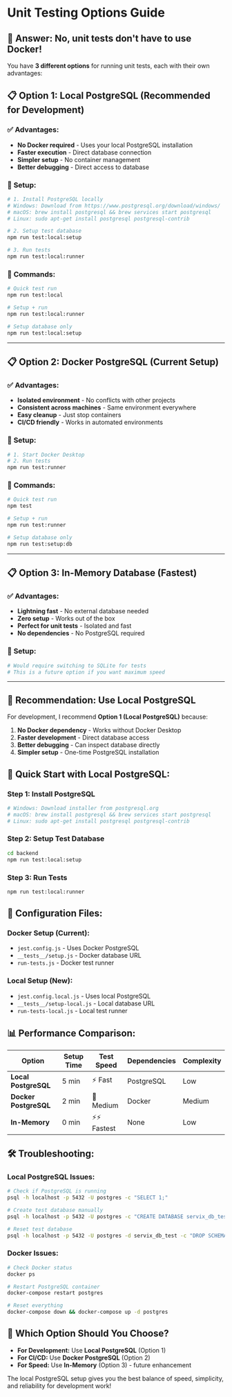 # Unit Testing Options Guide

## 🎯 **Answer: No, unit tests don't have to use Docker!**

You have **3 different options** for running unit tests, each with their own advantages:

## 📋 **Option 1: Local PostgreSQL (Recommended for Development)**

### ✅ **Advantages:**
- **No Docker required** - Uses your local PostgreSQL installation
- **Faster execution** - Direct database connection
- **Simpler setup** - No container management
- **Better debugging** - Direct access to database

### 🚀 **Setup:**
```bash
# 1. Install PostgreSQL locally
# Windows: Download from https://www.postgresql.org/download/windows/
# macOS: brew install postgresql && brew services start postgresql
# Linux: sudo apt-get install postgresql postgresql-contrib

# 2. Setup test database
npm run test:local:setup

# 3. Run tests
npm run test:local:runner
```

### 📝 **Commands:**
```bash
# Quick test run
npm run test:local

# Setup + run
npm run test:local:runner

# Setup database only
npm run test:local:setup
```

---

## 📋 **Option 2: Docker PostgreSQL (Current Setup)**

### ✅ **Advantages:**
- **Isolated environment** - No conflicts with other projects
- **Consistent across machines** - Same environment everywhere
- **Easy cleanup** - Just stop containers
- **CI/CD friendly** - Works in automated environments

### 🚀 **Setup:**
```bash
# 1. Start Docker Desktop
# 2. Run tests
npm run test:runner
```

### 📝 **Commands:**
```bash
# Quick test run
npm test

# Setup + run
npm run test:runner

# Setup database only
npm run test:setup:db
```

---

## 📋 **Option 3: In-Memory Database (Fastest)**

### ✅ **Advantages:**
- **Lightning fast** - No external database needed
- **Zero setup** - Works out of the box
- **Perfect for unit tests** - Isolated and fast
- **No dependencies** - No PostgreSQL required

### 🚀 **Setup:**
```bash
# Would require switching to SQLite for tests
# This is a future option if you want maximum speed
```

---

## 🎯 **Recommendation: Use Local PostgreSQL**

For development, I recommend **Option 1 (Local PostgreSQL)** because:

1. **No Docker dependency** - Works without Docker Desktop
2. **Faster development** - Direct database access
3. **Better debugging** - Can inspect database directly
4. **Simpler setup** - One-time PostgreSQL installation

## 🚀 **Quick Start with Local PostgreSQL:**

### **Step 1: Install PostgreSQL**
```bash
# Windows: Download installer from postgresql.org
# macOS: brew install postgresql && brew services start postgresql
# Linux: sudo apt-get install postgresql postgresql-contrib
```

### **Step 2: Setup Test Database**
```bash
cd backend
npm run test:local:setup
```

### **Step 3: Run Tests**
```bash
npm run test:local:runner
```

## 🔧 **Configuration Files:**

### **Docker Setup (Current):**
- `jest.config.js` - Uses Docker PostgreSQL
- `__tests__/setup.js` - Docker database URL
- `run-tests.js` - Docker test runner

### **Local Setup (New):**
- `jest.config.local.js` - Uses local PostgreSQL
- `__tests__/setup-local.js` - Local database URL
- `run-tests-local.js` - Local test runner

## 📊 **Performance Comparison:**

| Option | Setup Time | Test Speed | Dependencies | Complexity |
|--------|------------|------------|--------------|------------|
| **Local PostgreSQL** | 5 min | ⚡ Fast | PostgreSQL | Low |
| **Docker PostgreSQL** | 2 min | 🐌 Medium | Docker | Medium |
| **In-Memory** | 0 min | ⚡⚡ Fastest | None | Low |

## 🛠️ **Troubleshooting:**

### **Local PostgreSQL Issues:**
```bash
# Check if PostgreSQL is running
psql -h localhost -p 5432 -U postgres -c "SELECT 1;"

# Create test database manually
psql -h localhost -p 5432 -U postgres -c "CREATE DATABASE servix_db_test;"

# Reset test database
psql -h localhost -p 5432 -U postgres -d servix_db_test -c "DROP SCHEMA public CASCADE; CREATE SCHEMA public;"
```

### **Docker Issues:**
```bash
# Check Docker status
docker ps

# Restart PostgreSQL container
docker-compose restart postgres

# Reset everything
docker-compose down && docker-compose up -d postgres
```

## 🎯 **Which Option Should You Choose?**

- **For Development:** Use **Local PostgreSQL** (Option 1)
- **For CI/CD:** Use **Docker PostgreSQL** (Option 2)
- **For Speed:** Use **In-Memory** (Option 3) - future enhancement

The local PostgreSQL setup gives you the best balance of speed, simplicity, and reliability for development work! 